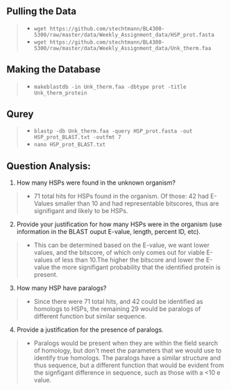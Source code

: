 ## Pulling the Data
> - `wget https://github.com/stechtmann/BL4300-5300/raw/master/data/Weekly_Assignment_data/HSP_prot.fasta`
> - `wget https://github.com/stechtmann/BL4300-5300/raw/master/data/Weekly_Assignment_data/Unk_therm.faa`

## Making the Database
> - `makeblastdb -in Unk_therm.faa -dbtype prot -title Unk_therm_protein`

## Qurey
> - `blastp -db Unk_therm.faa -query HSP_prot.fasta -out HSP_prot_BLAST.txt -outfmt 7`
> - `nano HSP_prot_BLAST.txt`

## Question Analysis:
1. How many HSPs were found in the unknown organism?
> - 71 total hits for HSPs found in the organism. Of those: 42 had E-Values smaller than 10 and had representable bitscores, thus are signifigant and likely to be HSPs.
2. Provide your justification for how many HSPs were in the organism (use information in the BLAST ouput E-value, length, percent ID, etc).
> - This can be determined based on the E-value, we want lower values, and the bitscore, of which only comes out for viable E-values of less than 10.The higher the bitscore and lower the E-value the more signifigant probability that the identified protein is present.
3. How many HSP have paralogs?
> - Since there were 71 total hits, and 42 could be identified as homologs to HSPs, the remaining 29 would be paralogs of different function but similar sequence.
4. Provide a justification for the presence of paralogs.
> - Paralogs would be present when they are within the field search of homology, but don't meet the parameters that we would use to identify true homologs. The paralogs have a similar structure and thus sequence, but a different function that would be evident from the signfigant difference in sequence, such as those with a <10 e value.



